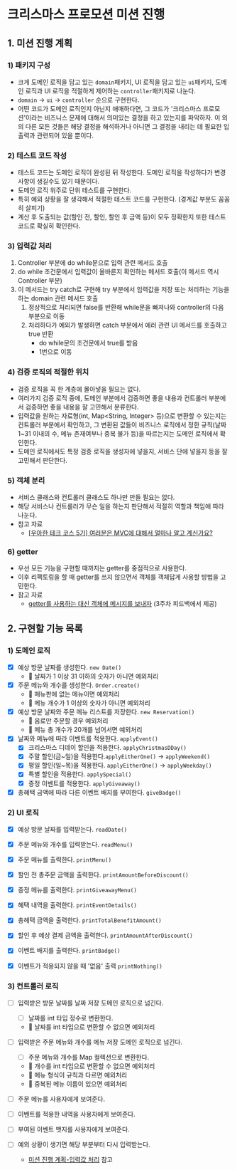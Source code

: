 # 크리스마스 프로모션 미션 진행

## 1. 미션 진행 계획
### 1) 패키지 구성
- 크게 도메인 로직을 담고 있는 `domain`패키지, UI 로직을 담고 있는 `ui`패키지,
  도메인 로직과 UI 로직을 적절하게 제어하는 `controller`패키지로 나눈다.
- `domain` &rarr; `ui` &rarr; `controller` 순으로 구현한다.
- 어떤 코드가 도메인 로직인지 아닌지 애매하다면, 그 코드가 '크리스마스 프로모션'이라는 비즈니스 문제에 대해서
  의미있는 결정을 하고 있는지를 파악하자. 이 외의 다른 모든 것들은 해당 결정을 해석하거나
  아니면 그 결정을 내리는 데 필요한 입출력과 관련되어 있을 뿐이다.

### 2) 테스트 코드 작성
- 테스트 코드는 도메인 로직이 완성된 뒤 작성한다. 도메인 로직을 작성하다가
  변경사항이 생길수도 있기 때문이다.
- 도메인 로직 위주로 단위 테스트를 구현한다.
- 특히 예외 상황을 잘 생각해서 적절한 테스트 코드를 구현한다. (경계값 부분도 꼼꼼히 살피기)
- 계산 후 도출되는 값(할인 전, 할인, 할인 후 금액 등)이 모두 정확한지 또한 테스트 코드로 확실히 확인한다.

### 3) 입력값 처리
1. Controller 부분에 do while문으로 입력 관련 메서드 호출
2. do while 조건문에서 입력값이 올바른지 확인하는 메서드 호출(이 메서드 역시 Controller 부분)
3. 이 메서드는 try catch로 구현해 try 부분에서 입력값을 저장 또는 처리하는 기능을 하는 domain 관련 메서드 호출
   1. 정상적으로 처리되면 false를 반환해 while문을 빠져나와 controller의 다음 부분으로 이동
   2. 처리하다가 예외가 발생하면 catch 부분에서 에러 관련 UI 메서드를 호출하고 true 반환
       - do while문의 조건문에서 true를 받음
       - 1번으로 이동

### 4) 검증 로직의 적절한 위치
- 검증 로직을 꼭 한 계층에 몰아넣을 필요는 없다.
- 여러가지 검증 로직 중에, 도메인 부분에서 검증하면 좋을 내용과 컨트롤러 부분에서 검증하면 좋을 내용을 잘 고민해서 분류한다.
- 입력값을 원하는 자료형(int, Map<String, Integer> 등)으로 변환할 수 있는지는 컨트롤러 부분에서 확인하고, 
  그 변환된 값들이 비즈니스 로직에서 정한 규칙(날짜 1~31 이내의 수, 메뉴 존재여부나 중복 불가 등)을 따르는지는 
  도메인 로직에서 확인한다. 
- 도메인 로직에서도 특정 검증 로직을 생성자에 넣을지, 서비스 단에 넣을지 등을 잘 고민해서 판단한다.

### 5) 객체 분리
- 서비스 클래스와 컨트롤러 클래스도 하나만 만들 필요는 없다.
- 해당 서비스나 컨트롤러가 무슨 일을 하는지 판단해서 적절히 역할과 책임애 따라 나눈다.
- 참고 자료
  - [[우아한 테크 코스 5기] 여러분은 MVC에 대해서 얼마나 알고 계신가요?](https://heesangstudynote.tistory.com/108)

### 6) getter
- 우선 모든 기능을 구현할 때까지는 getter를 중점적으로 사용한다.
- 이후 리팩토링을 할 때 getter를 쓰지 않으면서 객체를 객체답게 사용할 방법을 고민한다.
- 참고 자료
  - [getter를 사용하는 대신 객체에 메시지를 보내자](https://tecoble.techcourse.co.kr/post/2020-04-28-ask-instead-of-getter/) (3주차 피드백에서 제공)


## 2. 구현할 기능 목록
### 1) 도메인 로직
- [x] 예상 방문 날짜를 생성한다. `new Date()`
  - 👿 날짜가 1 이상 31 이하의 숫자가 아니면 예외처리
- [x] 주문 메뉴와 개수를 생성한다. `Order.create()`
  - 👿 매뉴판에 없는 메뉴이면 예외처리
  - 👿 메뉴 개수가 1 이상의 숫자가 아니면 예외처리
- [x] 예상 방문 날짜와 주문 메뉴 리스트를 저장한다. `new Reservation()`
  - 👿 음료만 주문할 경우 예외처리
  - 👿 메뉴 총 개수가 20개를 넘어서면 예외처리
- [x] 날짜와 메뉴에 따라 이벤트를 적용한다. `applyEvent()`
  - [x] 크리스마스 디데이 할인을 적용한다. `applyChristmasDDay()`
  - [x] 주말 할인(금~일)을 적용한다.`applyEitherOne()` &rarr; `applyWeekend()`
  - [x] 평일 할인(일~목)을 적용한다. `applyEitherOne()` &rarr; `applyWeekday()`
  - [x] 특별 할인을 적용한다. `applySpecial()`
  - [x] 증정 이벤트를 적용한다. `applyGiveaway()`
- [x] 총혜택 금액에 따라 다른 이벤트 배지를 부여한다. `giveBadge()`

### 2) UI 로직
- [x] 예상 방문 날짜를 입력받는다. `readDate()`
- [x] 주문 메뉴와 개수를 입력받는다. `readMenu()`

- [x] 주문 메뉴를 출력한다. `printMenu()`
- [x] 할인 전 총주문 금액을 출력한다. `printAmountBeforeDiscount()`
- [x] 증정 메뉴를 출력한다. `printGiveawayMenu()`
- [x] 혜택 내역을 출력한다. `printEventDetails()`
- [x] 총헤택 금액을 출력한다. `printTotalBenefitAmount()`
- [x] 할인 후 예상 결제 금액을 출력한다. `printAmountAfterDiscount()`
- [x] 이벤트 배지를 출력한다. `printBadge()`

- [x] 이벤트가 적용되지 않을 때 '없음' 출력 `printNothing()`

### 3) 컨트롤러 로직
- [ ] 입력받은 방문 날짜를 날짜 저장 도메인 로직으로 넘긴다.
  - [ ] 날짜를 int 타입 정수로 변환한다. 
  - 👿 날짜를 int 타입으로 변환할 수 없으면 예외처리
- [ ] 입력받은 주문 메뉴와 개수를 메뉴 저장 도메인 로직으로 넘긴다.
  - [ ] 주문 메뉴와 개수를 Map 컬렉션으로 변환한다.
  - 👿 개수를 int 타입으로 변환할 수 없으면 예외처리 
  - 👿 메뉴 형식이 규칙과 다르면 예외처리
  - 👿 중복된 메뉴 이름이 있으면 예외처리
- [ ] 주문 메뉴를 사용자에게 보여준다.
- [ ] 이벤트를 적용한 내역을 사용자에게 보여준다.
- [ ] 부여된 이벤트 뱃지를 사용자에게 보여준다.

- [ ] 예외 상황이 생기면 해당 부분부터 다시 입력받는다.
  - [미션 진행 계획-입력값 처리](#3-입력값-처리) 참고